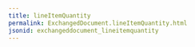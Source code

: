```yaml
---
title: lineItemQuantity
permalink: ExchangedDocument.lineItemQuantity.html
jsonid: exchangeddocument_lineitemquantity
---
```

